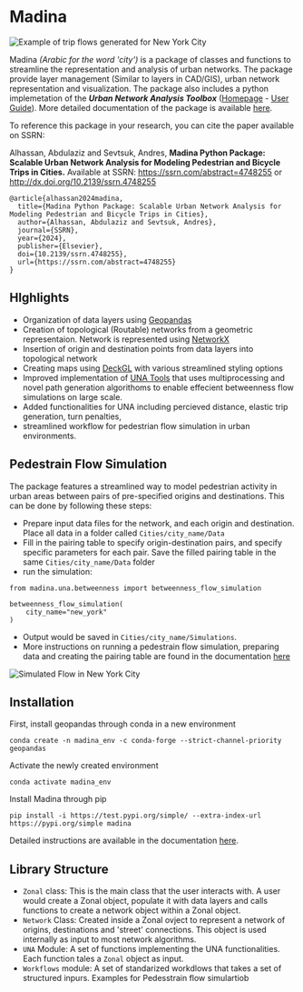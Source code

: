 # Madina


![Example of trip flows generated for New York City](/docs/source/img/NYCFlows.jpeg "Example of flows generated for New York CIty")



Madina *(Arabic for the word 'city')* is a package of classes and functions to streamline the representation and analysis of urban networks. The package provide layer management (Similar to layers in CAD/GIS), urban network representation and visualization. The package also includes a python implemetation of the ***Urban Network Analysis Toolbox*** ([Homepage](https://cityform.mit.edu/projects/una-rhino-toolbox) - [User Guide](https://unatoolbox.notion.site/)). More detailed documentation of the package is available [here](https://madinadocs.readthedocs.io/).

To reference this package in your research, you can cite the paper available on SSRN:

Alhassan, Abdulaziz and Sevtsuk, Andres, **Madina Python Package: Scalable Urban Network Analysis for Modeling Pedestrian and Bicycle Trips in Cities.** Available at SSRN: https://ssrn.com/abstract=4748255 or http://dx.doi.org/10.2139/ssrn.4748255

```
@article{alhassan2024madina,
  title={Madina Python Package: Scalable Urban Network Analysis for Modeling Pedestrian and Bicycle Trips in Cities},
  author={Alhassan, Abdulaziz and Sevtsuk, Andres},
  journal={SSRN},
  year={2024},
  publisher={Elsevier}, 
  doi={10.2139/ssrn.4748255},
  url={https://ssrn.com/abstract=4748255}
}
```


## HIghlights
* Organization of data layers using [Geopandas](https://geopandas.org/en/stable)
* Creation of topological (Routable) networks from a geometric representaion. Network is represented using [NetworkX](https://networkx.org/)
* Insertion of origin and destination points from data layers into topological network
* Creating maps using [DeckGL](https://deck.gl/) with various streamlined styling options
* Improved implementation of [UNA Tools](https://cityform.mit.edu/projects/una-rhino-toolbox) that uses multiprocessing and novel path generation algorithoms to enable effecient betweenness flow simulations on large scale.
* Added functionalities for UNA including percieved distance, elastic trip generation, turn penalties,
* streamlined workflow for pedestrian flow simulation in urban environments.

## Pedestrain Flow Simulation
The package features a streamlined way to model pedestrian activity in urban areas between pairs of pre-specified origins and destinations. This can be done by following these steps:
* Prepare input data files for the network, and each origin and destination. Place all data in a folder called `Cities/city_name/Data`
* Fill in the pairing table to specify origin-destination pairs, and specify specific parameters for each pair. Save the filled pairing table in the same `Cities/city_name/Data` folder
* run the simulation:
```
from madina.una.betweenness import betweenness_flow_simulation

betweenness_flow_simulation(
    city_name="new_york"
)
```
* Output would be saved in `Cities/city_name/Simulations`.
* More instructions on running a pedestrain flow simulation, preparing data and creating the pairing table are found in the documentation [here](https://madinadocs.readthedocs.io/)


![Simulated Flow in New York City](docs/source//img//NYC_homes_to_amenities.jpeg)

## Installation
First, install geopandas through conda in a new environment
```
conda create -n madina_env -c conda-forge --strict-channel-priority geopandas
```
Activate the newly created environment

```
conda activate madina_env
```
Install Madina through pip
```
pip install -i https://test.pypi.org/simple/ --extra-index-url https://pypi.org/simple madina
```

Detailed instructions are available in the documentation [here](https://madinadocs.readthedocs.io/).

## Library Structure
* `Zonal` class: This is the main class that the user interacts with. A user would create a Zonal object, populate it with data layers and calls functions to create a network object within a Zonal object. 
* `Network` Class: Created inside a Zonal ovject to represent a network of origins, destinations and 'street' connections. This object is used internally as input to most network algorithms.
* `UNA` Module: A set of functions implementing the UNA functionalities. Each function tales a `Zonal` object as input.
* `Workflows` module: A set of standarized workdlows that takes a set of structured inpurs. Examples for Pedesstrain flow simulartiob

